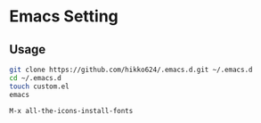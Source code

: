 # Emacs Setting

## Usage

```bash
git clone https://github.com/hikko624/.emacs.d.git ~/.emacs.d
cd ~/.emacs.d
touch custom.el
emacs

M-x all-the-icons-install-fonts
```
